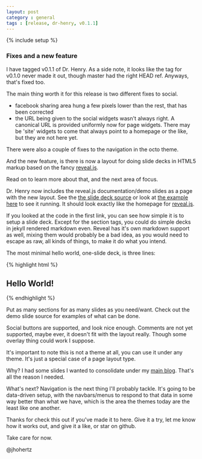 ```yaml
---
layout: post
category : general
tags : [release, dr-henry, v0.1.1]
---
```

{% include setup %}
### Fixes and a new feature

I have tagged v0.1.1 of Dr. Henry. As a side note, it looks like the tag for v0.1.0 never made it out, though master had the right HEAD ref. Anyways, that's fixed too.

The main thing worth it for this release is two different fixes to social.

- facebook sharing area hung a few pixels lower than the rest, that has been corrected
- the URL being given to the social widgets wasn't always right. A canonical URL is provided uniformly now for page widgets. There may be 'site' widgets to come that always point to a homepage or the like, but they are not here yet.

There were also a couple of fixes to the navigation in the octo theme.

And the new feature, is there is now a layout for doing slide decks in HTML5 markup based on the fancy [reveal.js](http://lab.hakim.se/reveal-js/).

Read on to learn more about that, and the next area of focus.

<!--fold-->

Dr. Henry now includes the reveal.js documentation/demo slides as a page with the new layout. See the [the slide deck source](https://github.com/jhohertz/dr-henry/blob/develop/slides/reveal/index.html) or look at [the example here](http://jhohertz.github.io/dr-henry/slides/reveal) to see it running. It should look exactly like the homepage for [reveal.js](http://lab.hakim.se/reveal-js/).

If you looked at the code in the first link, you can see how simple it is to setup a slide deck. Except for the section tags, you could do simple decks in jekyll rendered markdown even. Reveal has it's own markdown support as well, mixing them would probably be a bad idea, as you would need to escape as raw, all kinds of things, to make it do what you intend.

The most minimal hello world, one-slide deck, is three lines:

{% highlight html %}
<section>
  <h1>Hello World!</h1>
<section>
{% endhighlight %}

Put as many sections for as many slides as you need/want. Check out the demo slide source for examples of what can be done.

Social buttons are supported, and look nice enough. Comments are not yet supported, maybe ever, it doesn't fit with the layout really. Though some overlay thing could work I suppose.

It's important to note this is not a theme at all, you can use it under any theme. It's just a special case of a page layout type.

Why? I had some slides I wanted to consolidate under my [main blog](http://jhohertz.github.io). That's all the reason I needed.

What's next? Navigation is the next thing I'll probably tackle. It's going to be data-driven setup, with the navbars/menus to respond to that data in some way better than what we have, which is the area the themes today are the least like one another.

Thanks for check this out if you've made it to here. Give it a try, let me know how it works out, and give it a like, or star on github.

Take care for now.

@jhohertz

